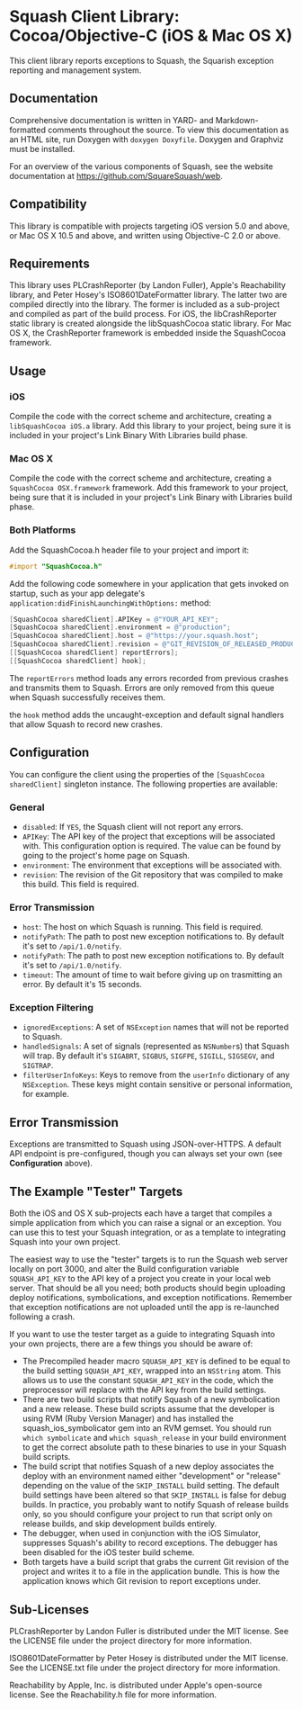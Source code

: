 Squash Client Library: Cocoa/Objective-C (iOS & Mac OS X)
=========================================================

This client library reports exceptions to Squash, the Squarish exception
reporting and management system.

Documentation
-------------

Comprehensive documentation is written in YARD- and Markdown-formatted comments
throughout the source. To view this documentation as an HTML site, run Doxygen
with `doxygen Doxyfile`. Doxygen and Graphviz must be installed.

For an overview of the various components of Squash, see the website
documentation at https://github.com/SquareSquash/web.

Compatibility
-------------

This library is compatible with projects targeting iOS version 5.0 and above,
or Mac OS X 10.5 and above, and written using Objective-C 2.0 or above.

Requirements
------------

This library uses PLCrashReporter (by Landon Fuller), Apple's Reachability
library, and Peter Hosey's ISO8601DateFormatter library. The latter two are
compiled directly into the library. The former is included as a sub-project and
compiled as part of the build process. For iOS, the libCrashReporter static
library is created alongside the libSquashCocoa static library. For Mac OS X,
the CrashReporter framework is embedded inside the SquashCocoa framework.

Usage
-----

### iOS

Compile the code with the correct scheme and architecture, creating a
`libSquashCocoa iOS.a` library. Add this library to your project, being sure it
is included in your project's Link Binary With Libraries build phase.

### Mac OS X

Compile the code with the correct scheme and architecture, creating a
`SquashCocoa OSX.framework` framework. Add this framework to your project, being
sure that it is included in your project's Link Binary with Libraries build
phase.

### Both Platforms

Add the SquashCocoa.h header file to your project and import it:

```` objective-c
#import "SquashCocoa.h"
````

Add the following code somewhere in your application that gets invoked on
startup, such as your app delegate's
`application:didFinishLaunchingWithOptions:` method:

```` objective-c
[SquashCocoa sharedClient].APIKey = @"YOUR_API_KEY";
[SquashCocoa sharedClient].environment = @"production";
[SquashCocoa sharedClient].host = @"https://your.squash.host";
[SquashCocoa sharedClient].revision = @"GIT_REVISION_OF_RELEASED_PRODUCT";
[[SquashCocoa sharedClient] reportErrors];
[[SquashCocoa sharedClient] hook];
````

The `reportErrors` method loads any errors recorded from previous crashes and
transmits them to Squash. Errors are only removed from this queue when Squash
successfully receives them.

the `hook` method adds the uncaught-exception and default signal handlers that
allow Squash to record new crashes.

Configuration
-------------

You can configure the client using the properties of the
`[SquashCocoa sharedClient]` singleton instance. The following properties are
available:

### General

* `disabled`: If `YES`, the Squash client will not report any errors.
* `APIKey`: The API key of the project that exceptions will be associated with.
  This configuration option is required. The value can be found by going to the
  project's home page on Squash.
* `environment`: The environment that exceptions will be associated with.
* `revision`: The revision of the Git repository that was compiled to make this
  build. This field is required.

### Error Transmission

* `host`: The host on which Squash is running. This field is required.
* `notifyPath`: The path to post new exception notifications to. By default it's
  set to `/api/1.0/notify`.
* `notifyPath`: The path to post new exception notifications to. By default it's
  set to `/api/1.0/notify`.
* `timeout`: The amount of time to wait before giving up on trasmitting an
  error. By default it's 15 seconds.

### Exception Filtering

* `ignoredExceptions`: A set of `NSException` names that will not be reported to
  Squash.
* `handledSignals`: A set of signals (represented as `NSNumber`s) that Squash
  will trap. By default it's `SIGABRT`, `SIGBUS`, `SIGFPE`, `SIGILL`, `SIGSEGV`,
  and `SIGTRAP`.
* `filterUserInfoKeys`: Keys to remove from the `userInfo` dictionary of any
  `NSException`. These keys might contain sensitive or personal information, for
  example.

Error Transmission
------------------

Exceptions are transmitted to Squash using JSON-over-HTTPS. A default API
endpoint is pre-configured, though you can always set your own (see
**Configuration** above).

The Example "Tester" Targets
----------------------------

Both the iOS and OS X sub-projects each have a target that compiles a simple
application from which you can raise a signal or an exception. You can use this
to test your Squash integration, or as a template to integrating Squash into
your own project.

The easiest way to use the "tester" targets is to run the Squash web server
locally on port 3000, and alter the Build configuration variable
`SQUASH_API_KEY` to the API key of a project you create in your local web
server. That should be all you need; both products should begin uploading
deploy notifications, symbolications, and exception notifications. Remember that
exception notifications are not uploaded until the app is re-launched following
a crash.

If you want to use the tester target as a guide to integrating Squash into your
own projects, there are a few things you should be aware of:

* The Precompiled header macro `SQUASH_API_KEY` is defined to be equal to the
  build setting `SQUASH_API_KEY`, wrapped into an `NSString` atom. This allows
  us to use the constant `SQUASH_API_KEY` in the code, which the preprocessor
  will replace with the API key from the build settings.
* There are two build scripts that notify Squash of a new symbolication and a
  new release. These build scripts assume that the developer is using RVM
  (Ruby Version Manager) and has installed the squash_ios_symbolicator gem into
  an RVM gemset. You should run `which symbolicate` and `which squash_release`
  in your build environment to get the correct absolute path to these binaries
  to use in your Squash build scripts.
* The build script that notifies Squash of a new deploy associates the deploy
  with an environment named either "development" or "release" depending on the
  value of the `SKIP_INSTALL` build setting. The default build settings have
  been altered so that `SKIP_INSTALL` is false for debug builds. In practice,
  you probably want to notify Squash of release builds only, so you should
  configure your project to run that script only on release builds, and skip
  development builds entirely.
* The debugger, when used in conjunction with the iOS Simulator, suppresses
  Squash's ability to record exceptions. The debugger has been disabled for the
  iOS tester build scheme.
* Both targets have a build script that grabs the current Git revision of the
  project and writes it to a file in the application bundle. This is how the
  application knows which Git revision to report exceptions under.

Sub-Licenses
------------

PLCrashReporter by Landon Fuller is distributed under the MIT license. See the
LICENSE file under the project directory for more information.

ISO8601DateFormatter by Peter Hosey is distributed under the MIT license. See
the LICENSE.txt file under the project directory for more information.

Reachability by Apple, Inc. is distributed under Apple's open-source license.
See the Reachability.h file for more information.
